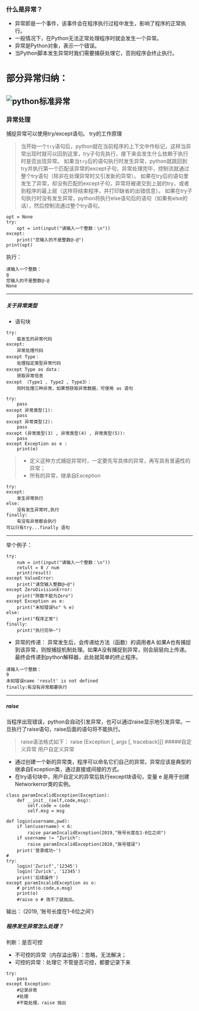 ### 什么是异常？
- 异常即是一个事件，该事件会在程序执行过程中发生，影响了程序的正常执行。
- 一般情况下，在Python无法正常处理程序时就会发生一个异常。
-  异常是Python对象，表示一个错误。
-  当Python脚本发生异常时我们需要捕获处理它，否则程序会终止执行。
# `部分异常归纳：`
![python标准异常](https://upload-images.jianshu.io/upload_images/17476267-a09d70815593f1d0.png?imageMogr2/auto-orient/strip%7CimageView2/2/w/1240)
-----------
### 异常处理
捕捉异常可以使用try/except语句。 
try的工作原理
> 当开始一个`try`语句后，python就在当前程序的上下文中作标记，这样当异常出现时就可以回到这里，try子句先执行，接下来会发生什么依赖于执行时是否出现异常。 
如果当`try`后的语句执行时发生异常，python就跳回到try并执行第一个匹配该异常的except子句，异常处理完毕，控制流就通过整个try语句（除非在处理异常时又引发新的异常）。 
如果在try后的语句里发生了异常，却没有匹配的except子句，异常将被递交到上层的try，或者到程序的最上层（这样将结束程序，并打印缺省的出错信息）。 
如果在try子句执行时没有发生异常，python将执行else语句后的语句（如果有else的话），然后控制流通过整个try语句。
```
opt = None
try:
    opt = int(input("请输入一个整数：\n"))
except:
    print("您输入的不是整数@-@")
print(opt)
```
执行：
```
请输入一个整数：
g
您输入的不是整数@-@
None
```
------------------------------
##### 关于异常类型
- 语句块
```
try:
    能发生的异常代码
except:
    异常处理代码
except Type：
    处理指定类型异常代码
except Type as data：
    获取异常信息
except （Type1 , Type2 , Type3）：
    同时处理三种异常，如果想获取异常数据，可使用 as 语句
```

```
try:
    pass
except 异常类型(1):
    pass
except 异常类型(2):
    pass
except (异常类型(3) , 异常类型(4) , 异常类型(5)):
    pass
except Exception as e :
    print(e)
```
>-  定义这种方式捕捉异常时，一定要先写具体的异常，再写具有普遍性的异常；
>-  所有的异常，继承自Exception
```
try:
except:
    发生异常执行
else:
    没有发生异常时,执行
finally:
    有没有异常都会执行
可以只有try...finally 语句
```
--------------------------------------
举个例子：
```
try:
    num = int(input("请输入一个整数：\n"))
    retult = 8 / num
    print(result)
except ValueError:
    print("请您输入整数@~@")
except ZeroDivisionError:
    print("除数不能为Zero")
except Exception as e:
    print("未知错误%s" % e)
else:
    print("程序正常")
finally:
    print("执行完毕~")
```
- 异常的传递： 异常发生后，会传递给方法（函数）的调用者A
如果A也有捕捉到该异常，则按捕捉机制处理。如果A没有捕捉到异常，则会层层向上传递。
最终会传递到python解释器，此处就简单的终止程序。
```
请输入一个整数：
9
未知错误name 'result' is not defined
finally:有没有异常都要执行
```
-------------------------
##### raise
当程序出现错误，python会自动引发异常，也可以通过raise显示地引发异常。一旦执行了raise语句，raise后面的语句将不能执行。
> raise语法格式如下：
raise [Exception [, args [, traceback]]]
#####自定义异常
用户自定义异常

- 通过创建一个新的异常类，程序可以命名它们自己的异常。异常应该是典型的继承自Exception类，通过直接或间接的方式。
- 在try语句块中，用户自定义的异常后执行except块语句，变量 e 是用于创建Networkerror类的实例。
```
class paramIncalidException(Exception):
    def __init__(self,code,msg):
        self.code = code
        self.msg = msg

def login(username,pwd):
    if len(username) < 6:
        raise paramIncalidException(2019,"账号长度在1-6位之间")
    if username != "Zurich":
        raise paramIncalidException(2020,"账号错误")
    print('登录成功~')
#
try:
    login('Zuricf','12345')
    login('Zurick', '12345')
    print('后续操作')
except paramIncalidException as o:
    # print(o.code,o.msg)
    print(o)
    #raise o # 改不了就抛出。
```
输出：
(2019, '账号长度在1-6位之间')
##### 程序发生异常怎么处理？
判断：是否可控
- 不可控的异常（内存溢出等）：忽略，无法解决；
- 可控的异常：处理它
不管是否可控，都要记录下来
```
try:
    pass
except Exception:
    #记录异常
    #处理
    #不能处理，raise 抛出
```
